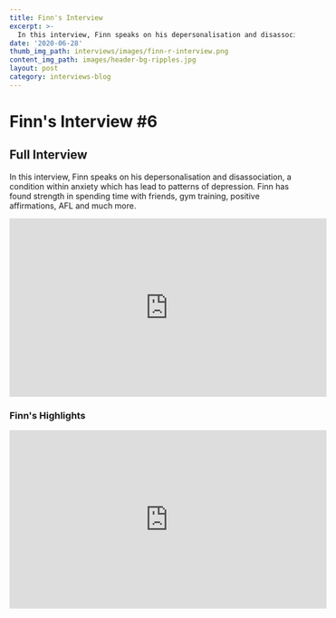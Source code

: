 ```yaml
---
title: Finn's Interview
excerpt: >-
  In this interview, Finn speaks on his depersonalisation and disassociation, a condition within anxiety which has lead to patterns of depression.
date: '2020-06-28'
thumb_img_path: interviews/images/finn-r-interview.png
content_img_path: images/header-bg-ripples.jpg
layout: post
category: interviews-blog
---
```


# Finn's Interview \#6

## Full Interview
In this interview, Finn speaks on his depersonalisation and disassociation, a condition within anxiety which has lead to patterns of depression. Finn has found strength in spending time with friends, gym training, positive affirmations, AFL and much more.
<iframe width="560" height="315" src="https://www.youtube.com/embed/g3iUZfN6Ddw" frameborder="0" allow="accelerometer; autoplay; encrypted-media; gyroscope; picture-in-picture" allowfullscreen></iframe>

### Finn's Highlights
<iframe width="560" height="315" src="https://www.youtube.com/embed/XG4KHwoY5Jc" frameborder="0" allow="accelerometer; autoplay; encrypted-media; gyroscope; picture-in-picture" allowfullscreen></iframe>
